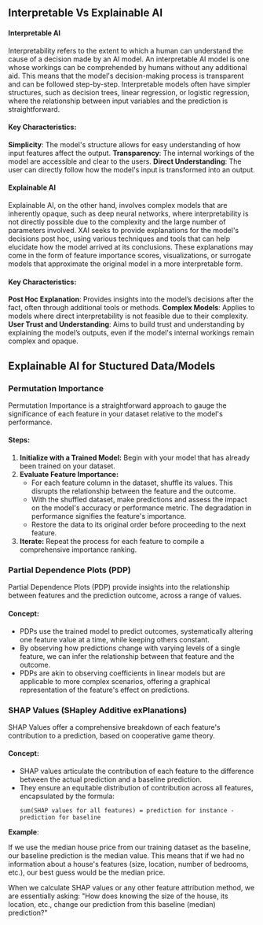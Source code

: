 ## Interpretable Vs Explainable AI

#### Interpretable AI
Interpretability refers to the extent to which a human can understand the cause of a decision made by an AI model. An interpretable AI model is one whose workings can be comprehended by humans without any additional aid. This means that the model's decision-making process is transparent and can be followed step-by-step. Interpretable models often have simpler structures, such as decision trees, linear regression, or logistic regression, where the relationship between input variables and the prediction is straightforward.

#### Key Characteristics:

**Simplicity**: The model's structure allows for easy understanding of how input features affect the output.
**Transparency**: The internal workings of the model are accessible and clear to the users.
**Direct Understanding**: The user can directly follow how the model's input is transformed into an output.

#### Explainable AI

Explainable AI, on the other hand, involves complex models that are inherently opaque, such as deep neural networks, where interpretability is not directly possible due to the complexity and the large number of parameters involved. XAI seeks to provide explanations for the model's decisions post hoc, using various techniques and tools that can help elucidate how the model arrived at its conclusions. These explanations may come in the form of feature importance scores, visualizations, or surrogate models that approximate the original model in a more interpretable form.

#### Key Characteristics:

**Post Hoc Explanation**: Provides insights into the model’s decisions after the fact, often through additional tools or methods.
**Complex Models**: Applies to models where direct interpretability is not feasible due to their complexity.
**User Trust and Understanding**: Aims to build trust and understanding by explaining the model’s outputs, even if the model's internal workings remain complex and opaque.




## Explainable AI for Stuctured Data/Models

### Permutation Importance

Permutation Importance is a straightforward approach to gauge the significance of each feature in your dataset relative to the model's performance.

#### Steps:

1. **Initialize with a Trained Model:** Begin with your model that has already been trained on your dataset.
2. **Evaluate Feature Importance:**
   - For each feature column in the dataset, shuffle its values. This disrupts the relationship between the feature and the outcome.
   - With the shuffled dataset, make predictions and assess the impact on the model's accuracy or performance metric. The degradation in performance signifies the feature's importance.
   - Restore the data to its original order before proceeding to the next feature.
3. **Iterate:** Repeat the process for each feature to compile a comprehensive importance ranking.

### Partial Dependence Plots (PDP)

Partial Dependence Plots (PDP) provide insights into the relationship between features and the prediction outcome, across a range of values.

#### Concept:

- PDPs use the trained model to predict outcomes, systematically altering one feature value at a time, while keeping others constant.
- By observing how predictions change with varying levels of a single feature, we can infer the relationship between that feature and the outcome.
- PDPs are akin to observing coefficients in linear models but are applicable to more complex scenarios, offering a graphical representation of the feature's effect on predictions.

### SHAP Values (SHapley Additive exPlanations)

SHAP Values offer a comprehensive breakdown of each feature's contribution to a prediction, based on cooperative game theory.

#### Concept:

- SHAP values articulate the contribution of each feature to the difference between the actual prediction and a baseline prediction.
- They ensure an equitable distribution of contribution across all features, encapsulated by the formula:
  ```
  sum(SHAP values for all features) = prediction for instance - prediction for baseline
  ```
**Example**:

If we use the median house price from our training dataset as the baseline, our baseline prediction is the median value. This means that if we had no information about a house's features (size, location, number of bedrooms, etc.), our best guess would be the median price.

When we calculate SHAP values or any other feature attribution method, we are essentially asking: "How does knowing the size of the house, its location, etc., change our prediction from this baseline (median) prediction?"



  






